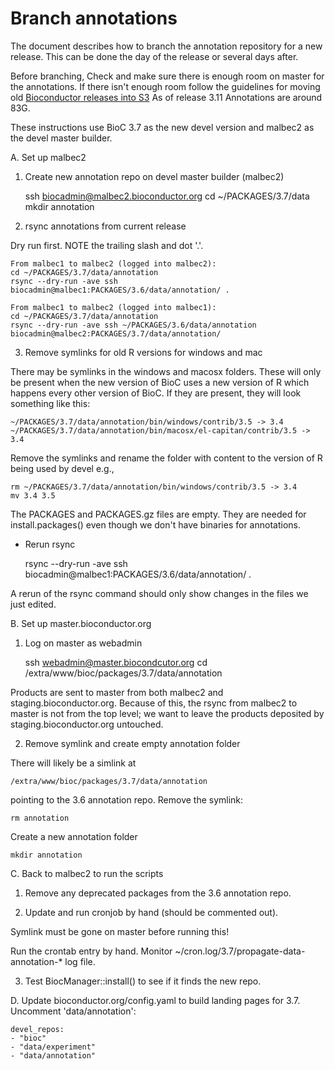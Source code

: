 # Branch annotations

The document describes how to branch the annotation repository for a 
new release. This can be done the day of the release or several days after.

Before branching, Check and make sure there is enough room on master for the 
annotations.  If there isn't enough room follow the guidelines for moving
old [Bioconductor releases into S3](https://github.com/Bioconductor/AWS_management/blob/master/docs/S3_website.md)
As of release 3.11 Annotations are around 83G. 

These instructions use BioC 3.7 as the new devel version and malbec2
as the devel master builder.

A. Set up malbec2

1. Create new annotation repo on devel master builder (malbec2) 

    ssh biocadmin@malbec2.bioconductor.org
    cd ~/PACKAGES/3.7/data
    mkdir annotation

2. rsync annotations from current release

Dry run first.
NOTE the trailing slash and dot '.'.

    From malbec1 to malbec2 (logged into malbec2):
    cd ~/PACKAGES/3.7/data/annotation
    rsync --dry-run -ave ssh biocadmin@malbec1:PACKAGES/3.6/data/annotation/ .

    From malbec1 to malbec2 (logged into malbec1):
    cd ~/PACKAGES/3.7/data/annotation
    rsync --dry-run -ave ssh ~/PACKAGES/3.6/data/annotation
    biocadmin@malbec2:PACKAGES/3.7/data/annotation/

3. Remove symlinks for old R versions for windows and mac

There may be symlinks in the windows and macosx folders. These will only be
present when the new version of BioC uses a new version of R which happens
every other version of BioC. If they are present, they will look something like
this:

    ~/PACKAGES/3.7/data/annotation/bin/windows/contrib/3.5 -> 3.4
    ~/PACKAGES/3.7/data/annotation/bin/macosx/el-capitan/contrib/3.5 -> 3.4

Remove the symlinks and rename the folder with content to the version of 
R being used by devel e.g., 

    rm ~/PACKAGES/3.7/data/annotation/bin/windows/contrib/3.5 -> 3.4
    mv 3.4 3.5

The PACKAGES and PACKAGES.gz files are empty. They are needed for
install.packages() even though we don't have binaries for annotations.

* Rerun rsync

    rsync --dry-run -ave ssh biocadmin@malbec1:PACKAGES/3.6/data/annotation/ .

A rerun of the rsync command should only show changes in the files we
just edited.

B. Set up master.bioconductor.org

1. Log on master as webadmin

    ssh webadmin@master.biocondcutor.org
    cd /extra/www/bioc/packages/3.7/data/annotation

Products are sent to master from both malbec2 and staging.bioconductor.org.
Because of this, the rsync from malbec2 to master is not from the top level;
we want to leave the products deposited by staging.bioconductor.org untouched.

2. Remove symlink and create empty annotation folder

There will likely be a simlink at 

    /extra/www/bioc/packages/3.7/data/annotation

pointing to the 3.6 annotation repo. Remove the symlink:

    rm annotation

Create a new annotation folder

    mkdir annotation

C. Back to malbec2 to run the scripts

1. Remove any deprecated packages from the 3.6 annotation repo.

2. Update and run cronjob by hand (should be commented out). 

  Symlink must be gone on master before running this!

  Run the crontab entry by hand. Monitor ~/cron.log/3.7/propagate-data-annotation-* log
  file.

3. Test BiocManager::install() to see if it finds the new repo.

D. Update bioconductor.org/config.yaml to build landing pages for 3.7.
   Uncomment 'data/annotation':

    devel_repos:
    - "bioc"
    - "data/experiment"
    - "data/annotation"
